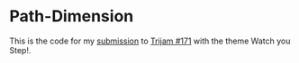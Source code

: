 # Path-Dimension

This is the code for my [submission](https://itch.io/jam/trijam-171/rate/1552182) to [Trijam #171](https://itch.io/jam/trijam-171) with the theme Watch you Step!.

